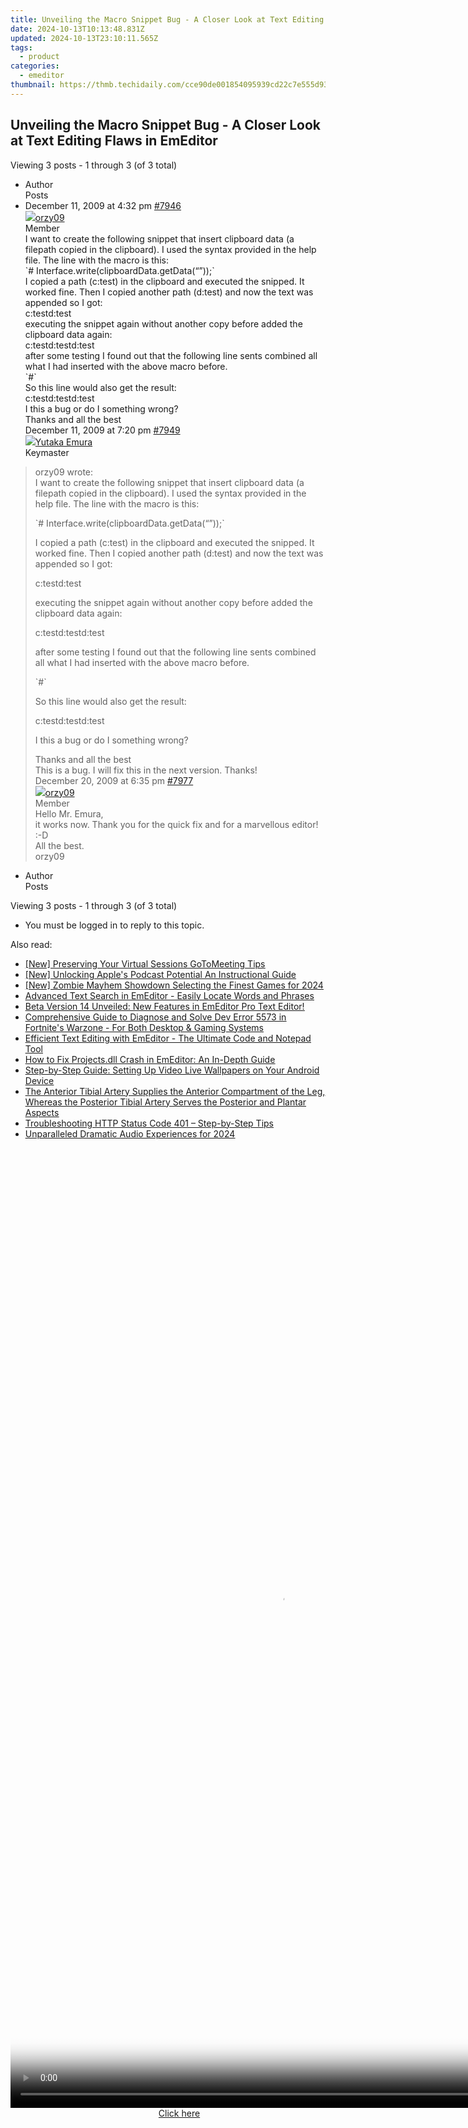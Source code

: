 ```yaml
---
title: Unveiling the Macro Snippet Bug - A Closer Look at Text Editing Flaws in EmEditor
date: 2024-10-13T10:13:48.831Z
updated: 2024-10-13T23:10:11.565Z
tags:
  - product
categories:
  - emeditor
thumbnail: https://thmb.techidaily.com/cce90de001854095939cd22c7e555d9393bc0bdf8a9fe07be68597eb9b7713ab.jpg
---
```


## Unveiling the Macro Snippet Bug - A Closer Look at Text Editing Flaws in EmEditor

Viewing 3 posts - 1 through 3 (of 3 total)

* Author  
Posts
* December 11, 2009 at 4:32 pm [#7946](https://tools.techidaily.com/emeditor/products/)  
[![](https://secure.gravatar.com/avatar/d3ca70adb85b5cf4d6a52ff39472d478?s=80&d=identicon&r=g)orzy09](https://www.emeditor.com/forums/users/orzy09/ "View orzy09's profile")  
Member  
I want to create the following snippet that insert clipboard data (a filepath copied in the clipboard). I used the syntax provided in the help file. The line with the macro is this:  
\`# Interface.write(clipboardData.getData(“”));\`  
 I copied a path (c:test) in the clipboard and executed the snipped. It worked fine. Then I copied another path (d:test) and now the text was appended so I got:  
c:testd:test  
 executing the snippet again without another copy before added the clipboard data again:  
c:testd:testd:test  
 after some testing I found out that the following line sents combined all what I had inserted with the above macro before.  
\`#\`  
 So this line would also get the result:  
c:testd:testd:test  
 I this a bug or do I something wrong?  
 Thanks and all the best  
December 11, 2009 at 7:20 pm [#7949](https://tools.techidaily.com/emeditor/products/)  
[![](https://secure.gravatar.com/avatar/a0a6377144ed3636f985d87303f65ed2?s=80&d=identicon&r=g)Yutaka Emura](https://www.emeditor.com/forums/users/yemura/ "View Yutaka Emura's profile")  
Keymaster  
> orzy09 wrote:  
> I want to create the following snippet that insert clipboard data (a filepath copied in the clipboard). I used the syntax provided in the help file. The line with the macro is this:  
>  
> \`# Interface.write(clipboardData.getData(“”));\`  
>  
> I copied a path (c:test) in the clipboard and executed the snipped. It worked fine. Then I copied another path (d:test) and now the text was appended so I got:  
>  
> c:testd:test  
>  
> executing the snippet again without another copy before added the clipboard data again:  
>  
> c:testd:testd:test  
>  
> after some testing I found out that the following line sents combined all what I had inserted with the above macro before.  
>  
> \`#\`  
>  
> So this line would also get the result:  
>  
> c:testd:testd:test  
>  
> I this a bug or do I something wrong?  
>  
> Thanks and all the best  
 This is a bug. I will fix this in the next version. Thanks!  
December 20, 2009 at 6:35 pm [#7977](https://tools.techidaily.com/emeditor/products/)  
[![](https://secure.gravatar.com/avatar/d3ca70adb85b5cf4d6a52ff39472d478?s=80&d=identicon&r=g)orzy09](https://www.emeditor.com/forums/users/orzy09/ "View orzy09's profile")  
Member  
Hello Mr. Emura,  
 it works now. Thank you for the quick fix and for a marvellous editor! :-D  
 All the best.  
 orzy09
* Author  
Posts

Viewing 3 posts - 1 through 3 (of 3 total)

* You must be logged in to reply to this topic.

<ins class="adsbygoogle"
     style="display:block"
     data-ad-format="autorelaxed"
     data-ad-client="ca-pub-7571918770474297"
     data-ad-slot="1223367746"></ins>

<ins class="adsbygoogle"
     style="display:block"
     data-ad-client="ca-pub-7571918770474297"
     data-ad-slot="8358498916"
     data-ad-format="auto"
     data-full-width-responsive="true"></ins>

<span class="atpl-alsoreadstyle">Also read:</span>
<div><ul>
<li><a href="https://video-screen-grab.techidaily.com/new-preserving-your-virtual-sessions-gotomeeting-tips/"><u>[New] Preserving Your Virtual Sessions GoToMeeting Tips</u></a></li>
<li><a href="https://some-skills.techidaily.com/new-unlocking-apples-podcast-potential-an-instructional-guide/"><u>[New] Unlocking Apple's Podcast Potential An Instructional Guide</u></a></li>
<li><a href="https://desktop-recording.techidaily.com/new-zombie-mayhem-showdown-selecting-the-finest-games-for-2024/"><u>[New] Zombie Mayhem Showdown Selecting the Finest Games for 2024</u></a></li>
<li><a href="https://win-outstanding.techidaily.com/advanced-text-search-in-emeditor-easily-locate-words-and-phrases/"><u>Advanced Text Search in EmEditor - Easily Locate Words and Phrases</u></a></li>
<li><a href="https://win-outstanding.techidaily.com/beta-version-14-unveiled-new-features-in-emeditor-pro-text-editor/"><u>Beta Version 14 Unveiled: New Features in EmEditor Pro Text Editor!</u></a></li>
<li><a href="https://win-answers.techidaily.com/comprehensive-guide-to-diagnose-and-solve-dev-error-5573-in-fortnites-warzone-for-both-desktop-and-gaming-systems/"><u>Comprehensive Guide to Diagnose and Solve Dev Error 5573 in Fortnite's Warzone - For Both Desktop & Gaming Systems</u></a></li>
<li><a href="https://win-outstanding.techidaily.com/efficient-text-editing-with-emeditor-the-ultimate-code-and-notepad-tool/"><u>Efficient Text Editing with EmEditor - The Ultimate Code and Notepad Tool</u></a></li>
<li><a href="https://win-outstanding.techidaily.com/how-to-fix-projectsdll-crash-in-emeditor-an-in-depth-guide/"><u>How to Fix Projects.dll Crash in EmEditor: An In-Depth Guide</u></a></li>
<li><a href="https://hardware-help.techidaily.com/step-by-step-guide-setting-up-video-live-wallpapers-on-your-android-device/"><u>Step-by-Step Guide: Setting Up Video Live Wallpapers on Your Android Device</u></a></li>
<li><a href="https://driver-download.techidaily.com/the-anterior-tibial-artery-supplies-the-anterior-compartment-of-the-leg-whereas-the-posterior-tibial-artery-serves-the-posterior-and-plantar-aspects/"><u>The Anterior Tibial Artery Supplies the Anterior Compartment of the Leg, Whereas the Posterior Tibial Artery Serves the Posterior and Plantar Aspects</u></a></li>
<li><a href="https://technical-tips.techidaily.com/troubleshooting-http-status-code-401-step-by-step-tips/"><u>Troubleshooting HTTP Status Code 401 – Step-by-Step Tips</u></a></li>
<li><a href="https://some-guidance.techidaily.com/unparalleled-dramatic-audio-experiences-for-2024/"><u>Unparalleled Dramatic Audio Experiences for 2024</u></a></li>
</ul></div>

<!-- affiliate ads begin -->
<span id="2135472">
					<video width="864" height="1536" style="cursor:pointer"
           poster="//a.impactradius-go.com/display-clicktoplayimage/2135472.png"
           onclick="if(!this.playClicked){this.play();this.setAttribute('controls',true);this.playClicked=true;}">
	   <source src="//a.impactradius-go.com/display-ad/18498-2135472">
	   <img src="//a.impactradius-go.com/display-clicktoplayimage/2135472.png" style="border: none; height: 100%; width: 100%; object-fit: contain">
	</video>
	<div style="width:540px;text-align:center"><a href="javascript:window.open(decodeURIComponent('https%3A%2F%2Funicoeye.pxf.io%2Fc%2F5597632%2F2135472%2F18498'), '_blank');void(0);">Click here</a></div>
</span>
<img height="0" width="0" src="https://imp.pxf.io/i/5597632/2135472/18498" style="position:absolute;visibility:hidden;" border="0" />
<!-- affiliate ads end -->

